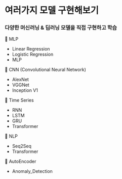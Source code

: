 # 여러가지 모델 구현해보기 

### 다양한 머신러닝 & 딥러닝 모델을 직접 구현하고 학습

🔹 MLP
-  Linear Regression
-  Logistic Regression 
-  MLP 

🔹 CNN (Convolutional Neural Network)

- AlexNet
- VGGNet
- Inception V1

🔹 Time Series

- RNN 
- LSTM 
- GRU 
- Transformer 

🔹 NLP

- Seq2Seq 
- Transformer

🔹 AutoEncoder

- Anomaly_Detection

